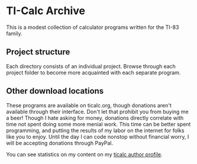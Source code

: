 # TI-Calc Archive

This is a modest collection of calculator programs written for the
TI-83 family.

## Project structure

Each directory consists of an individual project. Browse through each
project folder to become more acquainted with each separate program.

## Other download locations

These programs are available on ticalc.org, though donations aren't
available through their interface. Don't let that prohibit you from
buying me a beer! Though I hate asking for money, donations directly
correlate with time not spent doing some more menial work. This time
can be better spent programming, and putting the results of my labor
on the internet for folks like you to enjoy. Until the day I can code
nonstop without financial worry, I will be accepting donations through
PayPal.

You can see statistics on my content on my [ticalc author profile](http://www.ticalc.org/archives/files/authors/108/10839.html).
